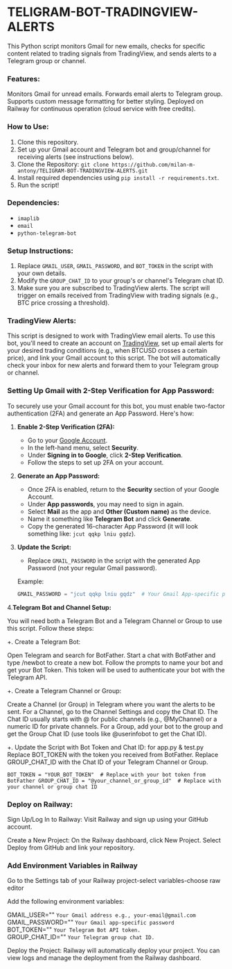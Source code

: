 # TELIGRAM-BOT-TRADINGVIEW-ALERTS


This Python script monitors Gmail for new emails, checks for specific content related to trading signals from TradingView, and sends alerts to a Telegram group or channel.

### Features:
Monitors Gmail for unread emails.
Forwards email alerts to Telegram group.
Supports custom message formatting for better styling.
Deployed on Railway for continuous operation (cloud service with free credits).

### How to Use:
1. Clone this repository.
2. Set up your Gmail account and Telegram bot and group/channel for receiving alerts (see instructions below).
3. Clone the Repository: `git clone https://github.com/milan-m-antony/TELIGRAM-BOT-TRADINGVIEW-ALERTS.git`
4. Install required dependencies using `pip install -r requirements.txt`.
5. Run the script!

### Dependencies:
- `imaplib`
- `email`
- `python-telegram-bot`

### Setup Instructions:
1. Replace `GMAIL_USER`, `GMAIL_PASSWORD`, and `BOT_TOKEN` in the script with your own details.
2. Modify the `GROUP_CHAT_ID` to your group's or channel's Telegram chat ID.
3. Make sure you are subscribed to TradingView alerts. The script will trigger on emails received from TradingView with trading signals (e.g., BTC price crossing a threshold).

### TradingView Alerts:
This script is designed to work with TradingView email alerts. To use this bot, you'll need to create an account on [TradingView](https://www.tradingview.com/), set up email alerts for your desired trading conditions (e.g., when BTCUSD crosses a certain price), and link your Gmail account to this script. The bot will automatically check your inbox for new alerts and forward them to your Telegram group or channel.

### Setting Up Gmail with 2-Step Verification for App Password:
To securely use your Gmail account for this bot, you must enable two-factor authentication (2FA) and generate an App Password. Here's how:

1. **Enable 2-Step Verification (2FA):**
   - Go to your [Google Account](https://myaccount.google.com/).
   - In the left-hand menu, select **Security**.
   - Under **Signing in to Google**, click **2-Step Verification**.
   - Follow the steps to set up 2FA on your account.

2. **Generate an App Password:**
   - Once 2FA is enabled, return to the **Security** section of your Google Account.
   - Under **App passwords**, you may need to sign in again.
   - Select **Mail** as the app and **Other (Custom name)** as the device.
   - Name it something like **Telegram Bot** and click **Generate**.
   - Copy the generated 16-character App Password (it will look something like: `jcut qqkp lniu gqdz`).

3. **Update the Script:**
   - Replace `GMAIL_PASSWORD` in the script with the generated App Password (not your regular Gmail password).

   Example:
   ```python
   GMAIL_PASSWORD = "jcut qqkp lniu gqdz"  # Your Gmail App-specific password
   
4.**Telegram Bot and Channel Setup:**

You will need both a Telegram Bot and a Telegram Channel or Group to use this script. Follow these steps:

+. Create a Telegram Bot:
   
Open Telegram and search for BotFather.
Start a chat with BotFather and type /newbot to create a new bot.
Follow the prompts to name your bot and get your Bot Token. This token will be used to authenticate your bot with the Telegram API.

+. Create a Telegram Channel or Group:

Create a Channel (or Group) in Telegram where you want the alerts to be sent.
For a Channel, go to the Channel Settings and copy the Chat ID. The Chat ID usually starts with @ for public channels (e.g., @MyChannel) or a numeric ID for private channels.
For a Group, add your bot to the group and get the Group Chat ID (use tools like @userinfobot to get the Chat ID).

+. Update the Script with Bot Token and Chat ID: for app.py & test.py
Replace BOT_TOKEN with the token you received from BotFather.
Replace GROUP_CHAT_ID with the Chat ID of your Telegram Channel or Group.

`BOT_TOKEN = "YOUR_BOT_TOKEN"  # Replace with your bot token from BotFather
GROUP_CHAT_ID = "@your_channel_or_group_id"  # Replace with your channel or group chat ID`

### Deploy on Railway:

Sign Up/Log In to Railway: Visit Railway and sign up using your GitHub account.

Create a New Project:
    On the Railway dashboard, click New Project.
    Select Deploy from GitHub and link your repository.
    
### Add Environment Variables in Railway

Go to the Settings tab of your Railway project-select variables-choose raw editor

Add the following environment variables:

GMAIL_USER="" `Your Gmail address e.g., your-email@gmail.com` <br>
GMAIL_PASSWORD="" `Your Gmail app-specific password` <br>
BOT_TOKEN="" `Your Telegram Bot API token.  ` <br>
GROUP_CHAT_ID="" `Your Telegram group chat ID.`
   
Deploy the Project: Railway will automatically deploy your project. You can view logs and manage the deployment from the Railway dashboard.




